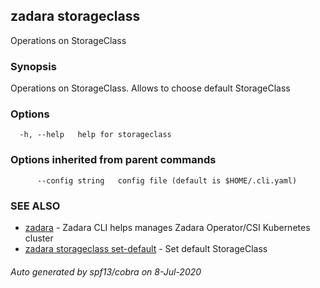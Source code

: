 ## zadara storageclass

Operations on StorageClass

### Synopsis

Operations on StorageClass. Allows to choose default StorageClass

### Options

```
  -h, --help   help for storageclass
```

### Options inherited from parent commands

```
      --config string   config file (default is $HOME/.cli.yaml)
```

### SEE ALSO

* [zadara](README.md)	 - Zadara CLI helps manages Zadara Operator/CSI Kubernetes cluster
* [zadara storageclass set-default](zadara_storageclass_set-default.md)	 - Set default StorageClass

###### Auto generated by spf13/cobra on 8-Jul-2020
